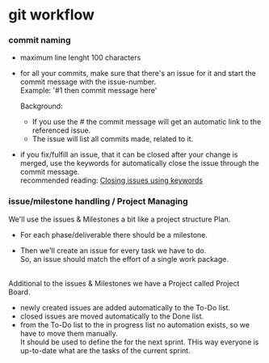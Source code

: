 # git workflow
### commit naming
  * maximum line lenght 100 characters

  * for all your commits, make sure that there's an issue for it and
    start the commit message with the issue-number.  
    Example: '#1 then commit message here'

    Background:
      * If you use the #<issue number> the commit message will get an
        automatic link to the referenced issue.
      * The issue will list all commits made, related to it.
 &nbsp;
 &nbsp;  
  * if you fix/fulfill an issue, that it can be closed after your change is merged, use the keywords for automatically close
    the issue through the commit message.  
    recommended reading: [Closing issues using keywords](https://help.github.com/articles/closing-issues-using-keywords/)

### issue/milestone handling / Project Managing
We'll use the issues & Milestones a bit like a project structure Plan.  
  * For each phase/deliverable there should be a milestone.  

  * Then we'll create an issue for every task we have to do.  
    So, an issue should match the effort of a single work package.
&nbsp;  
&nbsp;  

Additional to the issues & Milestones we have a Project called 
Project Board.
  * newly created issues are added automatically to the To-Do list.
  * closed issues are moved automatically to the Done list.
  * from the To-Do list to the in progress list no automation exists, 
    so we have to move them manually.  
    It should be used to define the for the next sprint. THis way
    everyone is up-to-date what are the tasks of the current sprint.
